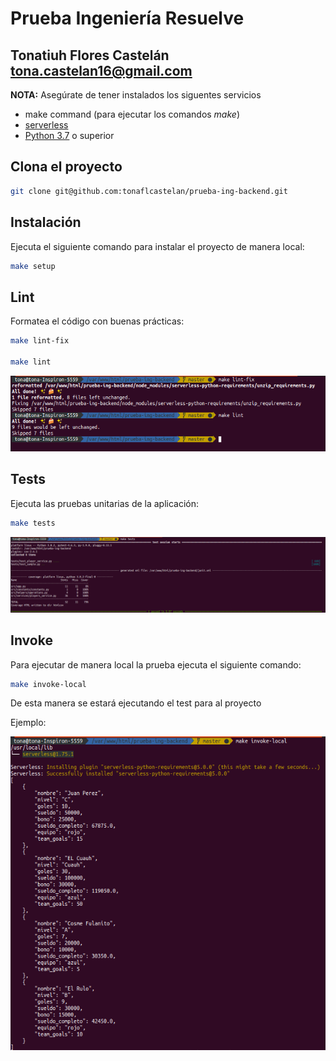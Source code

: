 # Prueba Ingeniería Resuelve

## Tonatiuh Flores Castelán <tona.castelan16@gmail.com>


**NOTA:** Asegúrate de tener instalados los siguentes servicios

- make command (para ejecutar los comandos *make*)
- [serverless](https://www.serverless.com/framework/docs/providers/aws/guide/installation/)
- [Python 3.7](https://www.python.org/) o superior

## Clona el proyecto

```sh
git clone git@github.com:tonaflcastelan/prueba-ing-backend.git
```

## Instalación

Ejecuta el siguiente comando para instalar el proyecto de manera local:

```sh
make setup
```

## Lint

Formatea el código con buenas prácticas:

```sh
make lint-fix

make lint
```
![lint](screenshots/lint.png)

## Tests

Ejecuta las pruebas unitarias de la aplicación:

```sh
make tests
```

![tests](screenshots/tests.png)

## Invoke

Para ejecutar de manera local la prueba ejecuta el siguiente comando:

```sh
make invoke-local
```

De esta manera se estará ejecutando el test para al proyecto

Ejemplo:

![invoke-local](screenshots/invoke-local.png)